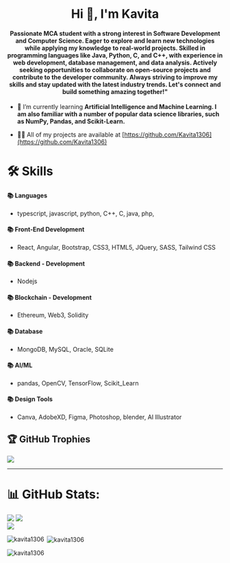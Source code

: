 <h1 align="center">Hi 👋, I'm Kavita</h1>
<h4 align="center">Passionate MCA student with a strong interest in Software Development and Computer Science. Eager to explore and learn new technologies while applying my knowledge to real-world projects. Skilled in programming languages like Java, Python, C, and C++, with experience in web development, database management, and data analysis. Actively seeking opportunities to collaborate on open-source projects and contribute to the developer community. Always striving to improve my skills and stay updated with the latest industry trends. Let's connect and build something amazing together!"</h3>


- 🌱 I’m currently learning **Artificial Intelligence and Machine Learning. I am also familiar with a number of popular data science libraries, such as NumPy, Pandas, and Scikit-Learn.**

- 👨‍💻 All of my projects are available at [https://github.com/Kavita1306](https://github.com/Kavita1306)
  
# 🛠️ Skills 
#### 📚 Languages
* typescript, javascript, python, C++, C, java, php, 
#### 📚 Front-End Development
* React, Angular, Bootstrap, CSS3, HTML5, JQuery, SASS, Tailwind CSS
#### 📚 Backend - Development
* Nodejs
#### 📚 Blockchain - Development
* Ethereum, Web3, Solidity
#### 📚 Database
* MongoDB, MySQL, Oracle, SQLite
#### 📚 AI/ML
* pandas, OpenCV, TensorFlow, Scikit_Learn
#### 📚 Design Tools
* Canva, AdobeXD, Figma, Photoshop, blender, AI Illustrator

## 🏆 GitHub Trophies
![](https://github-profile-trophy.vercel.app/?username=Kavita1306&theme=radical&no-frame=false&no-bg=true&margin-w=4)

---
# 📊 GitHub Stats:
![](https://github-readme-stats.vercel.app/api?username=Kavita1306&theme=dark&hide_border=false&include_all_commits=false&count_private=false)
![](https://github-readme-streak-stats.herokuapp.com/?user=Kavita1306&theme=dark&hide_border=false)<br/>
![](https://github-readme-stats.vercel.app/api/top-langs/?username=Kavita1306&theme=dark&hide_border=false&include_all_commits=false&count_private=false&layout=compact)
<p><img align="left" src="https://github-readme-stats.vercel.app/api/top-langs?username=kavita1306&show_icons=true&locale=en&layout=compact" alt="kavita1306" /></p>
<p>&nbsp;<img align="center" src="https://github-readme-stats.vercel.app/api?username=kavita1306&show_icons=true&locale=en" alt="kavita1306" /></p>



<p><img align="center" src="https://github-readme-streak-stats.herokuapp.com/?user=kavita1306&" alt="kavita1306" /></p>
